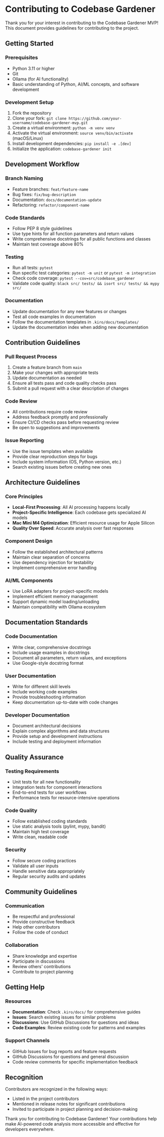 # Contributing to Codebase Gardener

Thank you for your interest in contributing to the Codebase Gardener MVP! This document provides guidelines for contributing to the project.

## Getting Started

### Prerequisites
- Python 3.11 or higher
- Git
- Ollama (for AI functionality)
- Basic understanding of Python, AI/ML concepts, and software development

### Development Setup
1. Fork the repository
2. Clone your fork: `git clone https://github.com/your-username/codebase-gardener-mvp.git`
3. Create a virtual environment: `python -m venv venv`
4. Activate the virtual environment: `source venv/bin/activate` (macOS/Linux)
5. Install development dependencies: `pip install -e .[dev]`
6. Initialize the application: `codebase-gardener init`

## Development Workflow

### Branch Naming
- Feature branches: `feat/feature-name`
- Bug fixes: `fix/bug-description`
- Documentation: `docs/documentation-update`
- Refactoring: `refactor/component-name`

### Code Standards
- Follow PEP 8 style guidelines
- Use type hints for all function parameters and return values
- Write comprehensive docstrings for all public functions and classes
- Maintain test coverage above 80%

### Testing
- Run all tests: `pytest`
- Run specific test categories: `pytest -m unit` or `pytest -m integration`
- Check code coverage: `pytest --cov=src/codebase_gardener`
- Validate code quality: `black src/ tests/ && isort src/ tests/ && mypy src/`

### Documentation
- Update documentation for any new features or changes
- Test all code examples in documentation
- Follow the documentation templates in `.kiro/docs/templates/`
- Update the documentation index when adding new documentation

## Contribution Guidelines

### Pull Request Process
1. Create a feature branch from `main`
2. Make your changes with appropriate tests
3. Update documentation as needed
4. Ensure all tests pass and code quality checks pass
5. Submit a pull request with a clear description of changes

### Code Review
- All contributions require code review
- Address feedback promptly and professionally
- Ensure CI/CD checks pass before requesting review
- Be open to suggestions and improvements

### Issue Reporting
- Use the issue templates when available
- Provide clear reproduction steps for bugs
- Include system information (OS, Python version, etc.)
- Search existing issues before creating new ones

## Architecture Guidelines

### Core Principles
- **Local-First Processing**: All AI processing happens locally
- **Project-Specific Intelligence**: Each codebase gets specialized AI models
- **Mac Mini M4 Optimization**: Efficient resource usage for Apple Silicon
- **Quality Over Speed**: Accurate analysis over fast responses

### Component Design
- Follow the established architectural patterns
- Maintain clear separation of concerns
- Use dependency injection for testability
- Implement comprehensive error handling

### AI/ML Components
- Use LoRA adapters for project-specific models
- Implement efficient memory management
- Support dynamic model loading/unloading
- Maintain compatibility with Ollama ecosystem

## Documentation Standards

### Code Documentation
- Write clear, comprehensive docstrings
- Include usage examples in docstrings
- Document all parameters, return values, and exceptions
- Use Google-style docstring format

### User Documentation
- Write for different skill levels
- Include working code examples
- Provide troubleshooting information
- Keep documentation up-to-date with code changes

### Developer Documentation
- Document architectural decisions
- Explain complex algorithms and data structures
- Provide setup and development instructions
- Include testing and deployment information

## Quality Assurance

### Testing Requirements
- Unit tests for all new functionality
- Integration tests for component interactions
- End-to-end tests for user workflows
- Performance tests for resource-intensive operations

### Code Quality
- Follow established coding standards
- Use static analysis tools (pylint, mypy, bandit)
- Maintain high test coverage
- Write clean, readable code

### Security
- Follow secure coding practices
- Validate all user inputs
- Handle sensitive data appropriately
- Regular security audits and updates

## Community Guidelines

### Communication
- Be respectful and professional
- Provide constructive feedback
- Help other contributors
- Follow the code of conduct

### Collaboration
- Share knowledge and expertise
- Participate in discussions
- Review others' contributions
- Contribute to project planning

## Getting Help

### Resources
- **Documentation**: Check `.kiro/docs/` for comprehensive guides
- **Issues**: Search existing issues for similar problems
- **Discussions**: Use GitHub Discussions for questions and ideas
- **Code Examples**: Review existing code for patterns and examples

### Support Channels
- GitHub Issues for bug reports and feature requests
- GitHub Discussions for questions and general discussion
- Code review comments for specific implementation feedback

## Recognition

Contributors are recognized in the following ways:
- Listed in the project contributors
- Mentioned in release notes for significant contributions
- Invited to participate in project planning and decision-making

Thank you for contributing to Codebase Gardener! Your contributions help make AI-powered code analysis more accessible and effective for developers everywhere.